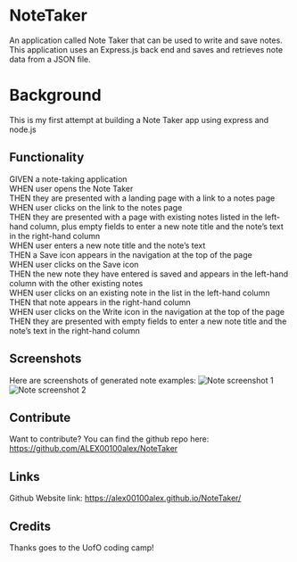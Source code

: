 # NoteTaker
An application called Note Taker that can be used to write and save notes. This application uses an Express.js back end and saves and retrieves note data from a JSON file.

# Background 

This is my first attempt at building a Note Taker app using express and node.js

## Functionality

GIVEN a note-taking application <br />
WHEN user opens the Note Taker <br />
THEN they are presented with a landing page with a link to a notes page <br />
WHEN user clicks on the link to the notes page <br />
THEN they are presented with a page with existing notes listed in the left-hand column, plus empty fields to enter a new  note title and the note’s text in the right-hand column<br />
WHEN user enters a new note title and the note’s text<br />
THEN a Save icon appears in the navigation at the top of the page<br />
WHEN user clicks on the Save icon<br />
THEN the new note they have entered is saved and appears in the left-hand column with the other existing notes<br />
WHEN user clicks on an existing note in the list in the left-hand column<br />
THEN that note appears in the right-hand column<br />
WHEN user clicks on the Write icon in the navigation at the top of the page<br />
THEN they are presented with empty fields to enter a new note title and the note’s text in the right-hand column<br />


## Screenshots 

Here are screenshots of generated note examples:
![Note screenshot 1](https://user-images.githubusercontent.com/53154900/107731634-4fdca600-6cab-11eb-8fe5-3991f60fe17b.PNG)
![Note screenshot 2](https://user-images.githubusercontent.com/53154900/107731662-5ec35880-6cab-11eb-906a-d7d33d7cac7c.PNG)

## Contribute

Want to contribute? You can find the github repo here: https://github.com/ALEX00100alex/NoteTaker

## Links

Github Website link: https://alex00100alex.github.io/NoteTaker/ 

## Credits

Thanks goes to the UofO coding camp!